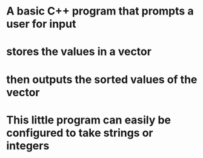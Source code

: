 # A basic C++ program that prompts a user for input

# stores the values in a vector

# then outputs the sorted values of the vector

# This little program can easily be configured to take strings or integers
